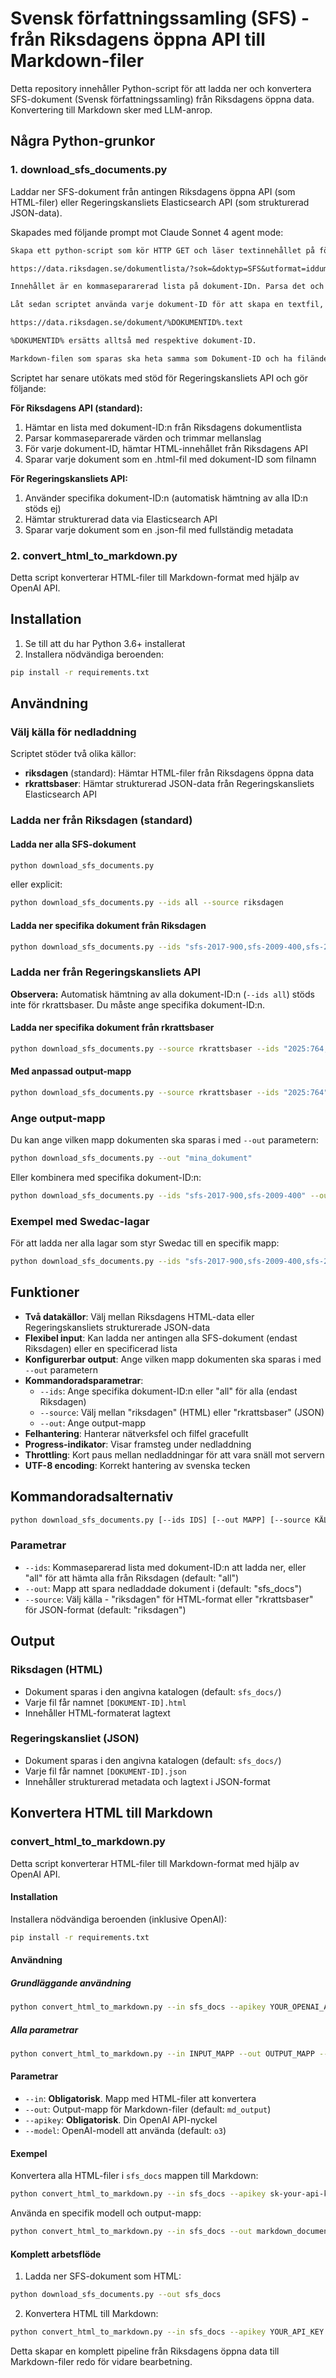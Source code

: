 # Svensk författningssamling (SFS) - från Riksdagens öppna API till Markdown-filer

Detta repository innehåller Python-script för att ladda ner och konvertera SFS-dokument (Svensk författningssamling) från Riksdagens öppna data. Konvertering till Markdown sker med LLM-anrop.

## Några Python-grunkor

### 1. download_sfs_documents.py

Laddar ner SFS-dokument från antingen Riksdagens öppna API (som HTML-filer) eller Regeringskansliets Elasticsearch API (som strukturerad JSON-data).

Skapades med följande prompt mot Claude Sonnet 4 agent mode:

```txt
Skapa ett python-script som kör HTTP GET och läser textinnehållet på följande URL:

https://data.riksdagen.se/dokumentlista/?sok=&doktyp=SFS&utformat=iddump&a=s#soktraff

Innehållet är en kommasepararerad lista på dokument-IDn. Parsa det och se till att trimma bort alla mellanslag.

Låt sedan scriptet använda varje dokument-ID för att skapa en textfil, genom att ladda ner innehållet på följande URL för varje dokument-ID:

https://data.riksdagen.se/dokument/%DOKUMENTID%.text

%DOKUMENTID% ersätts alltså med respektive dokument-ID.

Markdown-filen som sparas ska heta samma som Dokument-ID och ha filändelsen .txt
```

Scriptet har senare utökats med stöd för Regeringskansliets API och gör följande:

**För Riksdagens API (standard):**

1. Hämtar en lista med dokument-ID:n från Riksdagens dokumentlista
2. Parsar kommaseparerade värden och trimmar mellanslag
3. För varje dokument-ID, hämtar HTML-innehållet från Riksdagens API
4. Sparar varje dokument som en .html-fil med dokument-ID som filnamn

**För Regeringskansliets API:**

1. Använder specifika dokument-ID:n (automatisk hämtning av alla ID:n stöds ej)
2. Hämtar strukturerad data via Elasticsearch API
3. Sparar varje dokument som en .json-fil med fullständig metadata

### 2. convert_html_to_markdown.py

Detta script konverterar HTML-filer till Markdown-format med hjälp av OpenAI API.

## Installation

1. Se till att du har Python 3.6+ installerat
2. Installera nödvändiga beroenden:

```bash
pip install -r requirements.txt
```

## Användning

### Välj källa för nedladdning

Scriptet stöder två olika källor:

- **riksdagen** (standard): Hämtar HTML-filer från Riksdagens öppna data
- **rkrattsbaser**: Hämtar strukturerad JSON-data från Regeringskansliets Elasticsearch API

### Ladda ner från Riksdagen (standard)

#### Ladda ner alla SFS-dokument

```bash
python download_sfs_documents.py
```

eller explicit:

```bash
python download_sfs_documents.py --ids all --source riksdagen
```

#### Ladda ner specifika dokument från Riksdagen

```bash
python download_sfs_documents.py --ids "sfs-2017-900,sfs-2009-400,sfs-2011-791" --source riksdagen
```

### Ladda ner från Regeringskansliets API

**Observera:** Automatisk hämtning av alla dokument-ID:n (`--ids all`) stöds inte för rkrattsbaser. Du måste ange specifika dokument-ID:n.

#### Ladda ner specifika dokument från rkrattsbaser

```bash
python download_sfs_documents.py --source rkrattsbaser --ids "2025:764,2025:765"
```

#### Med anpassad output-mapp

```bash
python download_sfs_documents.py --source rkrattsbaser --ids "2025:764" --out "sfs_json"
```

### Ange output-mapp

Du kan ange vilken mapp dokumenten ska sparas i med `--out` parametern:

```bash
python download_sfs_documents.py --out "mina_dokument"
```

Eller kombinera med specifika dokument-ID:n:

```bash
python download_sfs_documents.py --ids "sfs-2017-900,sfs-2009-400" --out "mina_favorit_lagar"
```

### Exempel med Swedac-lagar

För att ladda ner alla lagar som styr Swedac till en specifik mapp:

```bash
python download_sfs_documents.py --ids "sfs-2017-900,sfs-2009-400,sfs-2009-641,sfs-2021-1252,sfs-2011-791,sfs-2011-811,sfs-2019-16,sfs-1991-93,sfs-1993-1634,sfs-2014-864,sfs-2002-574,sfs-2009-211,sfs-2006-985,sfs-2006-1592,sfs-2016-1128,sfs-2009-1079,sfs-2009-1078,sfs-2010-900,sfs-2011-338,sfs-2011-1244,sfs-2011-1261,sfs-1992-1514,sfs-1993-1066,sfs-1994-99,sfs-1997-857,sfs-1999-716,sfs-2005-403,sfs-2006-1043,sfs-2011-318,sfs-2011-345,sfs-2011-1200,sfs-2011-1480,sfs-2012-211,sfs-2012-238,sfs-1975-49,sfs-1999-779,sfs-1999-780" --out "swedac_lagar"
```

## Funktioner

- **Två datakällor**: Välj mellan Riksdagens HTML-data eller Regeringskansliets strukturerade JSON-data
- **Flexibel input**: Kan ladda ner antingen alla SFS-dokument (endast Riksdagen) eller en specificerad lista
- **Konfigurerbar output**: Ange vilken mapp dokumenten ska sparas i med `--out` parametern
- **Kommandoradsparametrar**:
  - `--ids`: Ange specifika dokument-ID:n eller "all" för alla (endast Riksdagen)
  - `--source`: Välj mellan "riksdagen" (HTML) eller "rkrattsbaser" (JSON)
  - `--out`: Ange output-mapp
- **Felhantering**: Hanterar nätverksfel och filfel gracefullt
- **Progress-indikator**: Visar framsteg under nedladdning
- **Throttling**: Kort paus mellan nedladdningar för att vara snäll mot servern
- **UTF-8 encoding**: Korrekt hantering av svenska tecken

## Kommandoradsalternativ

```bash
python download_sfs_documents.py [--ids IDS] [--out MAPP] [--source KÄLLA]
```

### Parametrar

- `--ids`: Kommaseparerad lista med dokument-ID:n att ladda ner, eller "all" för att hämta alla från Riksdagen (default: "all")
- `--out`: Mapp att spara nedladdade dokument i (default: "sfs_docs")
- `--source`: Välj källa - "riksdagen" för HTML-format eller "rkrattsbaser" för JSON-format (default: "riksdagen")

## Output

### Riksdagen (HTML)

- Dokument sparas i den angivna katalogen (default: `sfs_docs/`)
- Varje fil får namnet `[DOKUMENT-ID].html`
- Innehåller HTML-formaterat lagtext

### Regeringskansliet (JSON)

- Dokument sparas i den angivna katalogen (default: `sfs_docs/`)
- Varje fil får namnet `[DOKUMENT-ID].json`
- Innehåller strukturerad metadata och lagtext i JSON-format

## Konvertera HTML till Markdown

### convert_html_to_markdown.py

Detta script konverterar HTML-filer till Markdown-format med hjälp av OpenAI API.

#### Installation

Installera nödvändiga beroenden (inklusive OpenAI):

```bash
pip install -r requirements.txt
```

#### Användning

##### Grundläggande användning

```bash
python convert_html_to_markdown.py --in sfs_docs --apikey YOUR_OPENAI_API_KEY
```

##### Alla parametrar

```bash
python convert_html_to_markdown.py --in INPUT_MAPP --out OUTPUT_MAPP --apikey YOUR_OPENAI_API_KEY --model MODELL
```

#### Parametrar

- `--in`: **Obligatorisk**. Mapp med HTML-filer att konvertera
- `--out`: Output-mapp för Markdown-filer (default: `md_output`)
- `--apikey`: **Obligatorisk**. Din OpenAI API-nyckel
- `--model`: OpenAI-modell att använda (default: `o3`)

#### Exempel

Konvertera alla HTML-filer i `sfs_docs` mappen till Markdown:

```bash
python convert_html_to_markdown.py --in sfs_docs --apikey sk-your-api-key-here
```

Använda en specifik modell och output-mapp:

```bash
python convert_html_to_markdown.py --in sfs_docs --out markdown_documents --apikey sk-your-api-key-here --model gpt-4
```

#### Komplett arbetsflöde

1. Ladda ner SFS-dokument som HTML:
```bash
python download_sfs_documents.py --out sfs_docs
```

2. Konvertera HTML till Markdown:
```bash
python convert_html_to_markdown.py --in sfs_docs --apikey YOUR_API_KEY
```

Detta skapar en komplett pipeline från Riksdagens öppna data till Markdown-filer redo för vidare bearbetning.
